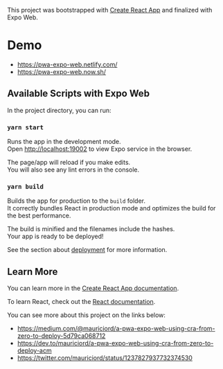 This project was bootstrapped with [Create React App](https://github.com/facebook/create-react-app) and finalized with Expo Web.

# Demo

- https://pwa-expo-web.netlify.com/
- https://pwa-expo-web.now.sh/

## Available Scripts with Expo Web

In the project directory, you can run:

### `yarn start`

Runs the app in the development mode.<br />
Open [http://localhost:19002](http://localhost:19002) to view Expo service in the browser.

The page/app will reload if you make edits.<br />
You will also see any lint errors in the console.

### `yarn build`

Builds the app for production to the `build` folder.<br />
It correctly bundles React in production mode and optimizes the build for the best performance.

The build is minified and the filenames include the hashes.<br />
Your app is ready to be deployed!

See the section about [deployment](https://facebook.github.io/create-react-app/docs/deployment) for more information.

## Learn More

You can learn more in the [Create React App documentation](https://facebook.github.io/create-react-app/docs/getting-started).

To learn React, check out the [React documentation](https://reactjs.org/).

You can see more about this project on the links below:

- https://medium.com/@mauriciord/a-pwa-expo-web-using-cra-from-zero-to-deploy-5d79ca068712
- https://dev.to/mauriciord/a-pwa-expo-web-using-cra-from-zero-to-deploy-acm
- https://twitter.com/mauriciord/status/1237827937732374530